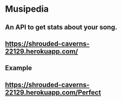 # Musipedia
## An API to get stats about your song.
## https://shrouded-caverns-22129.herokuapp.com/<SONG NAME>
## Example
## https://shrouded-caverns-22129.herokuapp.com/Perfect
  
